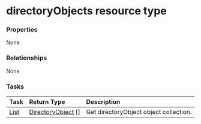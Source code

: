# directoryObjects resource type



### Properties
None

### Relationships
None


### Tasks

| Task		   | Return Type	|Description|
|:---------------|:--------|:----------|
|[List](../api/directoryobject_list.md) | [DirectoryObject](directoryobject.md) [] |Get directoryObject object collection. |

<!-- uuid: 80ce05da-81a1-4f1e-9cdb-006761d65ee8
2015-10-09 18:21:33 UTC -->